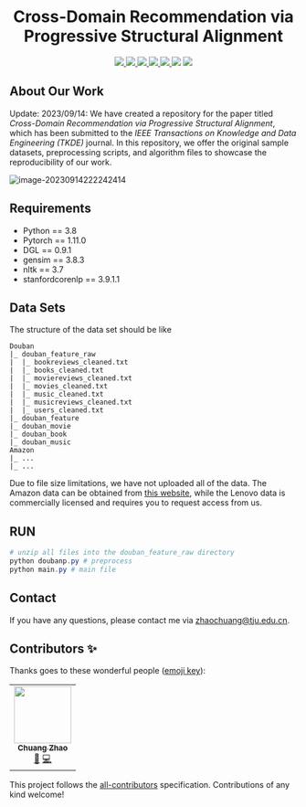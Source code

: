<h1 align="center"> Cross-Domain Recommendation via Progressive Structural Alignment </h1>

<p align="center">
  <!-- <img src="https://img.shields.io/badge/ChuangZhao-BCWF-orange">
  <img src="https://img.shields.io/github/stars/ChuangZhao/SEAGULL">
  <img src="https://img.shields.io/github/forks/ChuangZhao/SEAGULL">
  <img src="https://img.shields.io/github/issues/ChuangZhao/SEAGULL">  
  <img src="https://img.shields.io/github/license/ChuangZhao/SEAGULL"> -->
  <a href="https://github.com/Data-Designer/SEAGULL">
    <img src="https://img.shields.io/badge/ChuangZhao-SEAGULL-orange">
  </a>
  <a href="https://github.com/Data-Designer/SEAGULL/stargazers">
    <img src="https://img.shields.io/github/stars/Data-Designer/SEAGULL">
  </a>
  <a href="https://github.com/Data-Designer/SEAGULL/network/members">
    <img src="https://img.shields.io/github/forks/Data-Designer/SEAGULL">
  </a>
  <a href="https://github.com/Data-Designer/SEAGULL/issues">
    <img src="https://img.shields.io/github/issues/Data-Designer/SEAGULL">
  </a>
  <a href="https://github.com/Data-Designer/SEAGULL/graphs/traffic">
    <img src="https://visitor-badge.glitch.me/badge?page_id=Data-Designer.SEAGULL">
  </a>
  <!-- ALL-CONTRIBUTORS-BADGE:START - Do not remove or modify this section -->
<a href="https://github.com/Data-Designer/SEAGULL#contributors-"><img src="https://img.shields.io/badge/all_contributors-1-orange.svg"></a>
<!-- ALL-CONTRIBUTORS-BADGE:END -->
  <a href="https://github.com/Data-Designer/SEAGULL/blob/master/LICENSE">
    <img src="https://img.shields.io/github/license/Data-Designer/SEAGULL">
  </a>
</p>


## About Our Work

Update: 2023/09/14: We have created a repository for the paper titled *Cross-Domain Recommendation via Progressive Structural Alignment*, which has been submitted to the *IEEE Transactions on Knowledge and Data Engineering (TKDE)* journal. In this repository, we offer the original sample datasets, preprocessing scripts, and algorithm files to showcase the reproducibility of our work.

![image-20230914222242414](https://s2.loli.net/2023/09/14/ZujVotqlGLhrxcR.png)

## Requirements

- Python == 3.8
- Pytorch == 1.11.0
- DGL == 0.9.1
- gensim == 3.8.3
- nltk == 3.7
- stanfordcorenlp == 3.9.1.1

## Data Sets

The structure of the data set should be like

```
Douban
|_ douban_feature_raw
|  |_ bookreviews_cleaned.txt
|  |_ books_cleaned.txt
|  |_ moviereviews_cleaned.txt
|  |_ movies_cleaned.txt
|  |_ music_cleaned.txt
|  |_ musicreviews_cleaned.txt
|  |_ users_cleaned.txt
|_ douban_feature
|_ douban_movie
|_ douban_book
|_ douban_music
Amazon
|_ ...
|_ ...
```

Due to file size limitations, we have not uploaded all of the data. The Amazon data can be obtained from [this website](https://jmcauley.ucsd.edu/data/amazon/), while the Lenovo data is commercially licensed and requires you to request access from us.

## RUN

```powershell
# unzip all files into the douban_feature_raw directory
python doubanp.py # preprocess
python main.py # main file
```

## Contact

If you have any questions, please contact me via [zhaochuang@tju.edu.cn](zhaochuang@tju.edu.cn).

## Contributors ✨

Thanks goes to these wonderful people ([emoji key](https://allcontributors.org/docs/en/emoji-key)):

<table>
  <tr>
    <td align="center"><a href="https://data-designer.github.io/"><img src="https://avatars.githubusercontent.com/u/26108487?v=4?s=100" width="100px;" alt=""/><br /><sub><b>Chuang Zhao</b></sub></a><br /><a href="#ideas-ZhiningLiu1998" title="Ideas, Planning, & Feedback">🤔</a> <a href="https://github.com/Data-Designer/JOC/commits?author=Data-Designer" title="Code">💻</a></td>
  </tr>
</table>


This project follows the [all-contributors](https://github.com/all-contributors/all-contributors) specification. Contributions of any kind welcome!